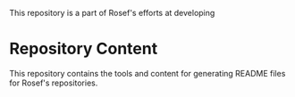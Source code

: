 <!-- include (../_chapters/title.md) -->   

This repository is a part of Rosef's efforts at developing <!-- include (../_chapters/intro.md) -->   

<!-- include (../_chapters/doc_licensing.md) -->

# Repository Content

This repository contains the tools and content for generating README files for Rosef's repositories.

<!-- include (../_chapters/about-us.md) --> 

